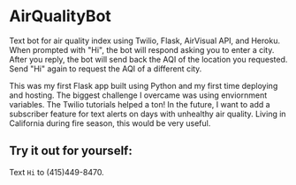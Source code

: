 # AirQualityBot
Text bot for air quality index using Twilio, Flask, AirVisual API, and Heroku. 
When prompted with "Hi", the bot will respond asking you to enter a city. After you reply,
the bot will send back the AQI of the location you requested. Send "Hi" again to request 
the AQI of a different city. 

This was my first Flask app built using Python and my first time deploying and hosting. 
The biggest challenge I overcame was using enviornment variables. The Twilio tutorials helped a ton!
In the future, I want to add a subscriber feature for text alerts on days with unhealthy air quality.
Living in California during fire season, this would be very useful. 

## Try it out for yourself: 
Text ``Hi`` to (415)449-8470.

